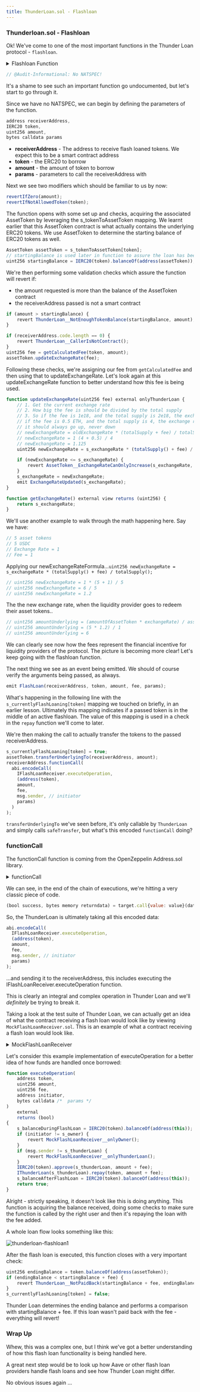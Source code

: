 ```yaml
---
title: ThunderLoan.sol - Flashloan
---
```


### Thunderloan.sol - Flashloan

Ok! We've come to one of the most important functions in the Thunder Loan protocol - `flashloan`.

<details>
<summary>Flashloan Function</summary>

```js
function flashloan(
    address receiverAddress,
    IERC20 token,
    uint256 amount,
    bytes calldata params
)
    external
    revertIfZero(amount)
    revertIfNotAllowedToken(token)
{
    AssetToken assetToken = s_tokenToAssetToken[token];
    uint256 startingBalance = IERC20(token).balanceOf(address(assetToken));

    if (amount > startingBalance) {
        revert ThunderLoan__NotEnoughTokenBalance(startingBalance, amount);
    }

    if (receiverAddress.code.length == 0) {
        revert ThunderLoan__CallerIsNotContract();
    }

    uint256 fee = getCalculatedFee(token, amount);
    // slither-disable-next-line reentrancy-vulnerabilities-2 reentrancy-vulnerabilities-3
    assetToken.updateExchangeRate(fee);

    emit FlashLoan(receiverAddress, token, amount, fee, params);

    s_currentlyFlashLoaning[token] = true;
    assetToken.transferUnderlyingTo(receiverAddress, amount);
    // slither-disable-next-line unused-return reentrancy-vulnerabilities-2
    receiverAddress.functionCall(
        abi.encodeCall(
            IFlashLoanReceiver.executeOperation,
            (
                address(token),
                amount,
                fee,
                msg.sender, // initiator
                params
            )
        )
    );
```

</details>


```js
// @Audit-Informational: No NATSPEC!
```

It's a shame to see such an important function go undocumented, but let's start to go through it.

Since we have no NATSPEC, we can begin by defining the parameters of the function.

```js
address receiverAddress,
IERC20 token,
uint256 amount,
bytes calldata params
```

- **receiverAddress** - The address to receive flash loaned tokens. We expect this to be a smart contract address
- **token** - the ERC20 to borrow
- **amount** - the amount of token to borrow
- **params** - parameters to call the receiverAddress with

Next we see two modifiers which should be familiar to us by now:

```js
revertIfZero(amount);
revertIfNotAllowedToken(token);
```

The function opens with some set up and checks, acquiring the associated AssetToken by leveraging the s_tokenToAssetToken mapping. We learnt earlier that this AssetToken contract is what actually contains the underlying ERC20 tokens. We use AssetToken to determine the starting balance of ERC20 tokens as well.

```js
AssetToken assetToken = s_tokenToAssetToken[token];
// startingBalance is used later in function to assure the loan has been repaid!
uint256 startingBalance = IERC20(token).balanceOf(address(assetToken));
```

We're then performing some validation checks which assure the function will revert if:

- the amount requested is more than the balance of the AssetToken contract
- the receiverAddress passed is not a smart contract

```js
if (amount > startingBalance) {
    revert ThunderLoan__NotEnoughTokenBalance(startingBalance, amount);
}

if (receiverAddress.code.length == 0) {
    revert ThunderLoan__CallerIsNotContract();
}
uint256 fee = getCalculatedFee(token, amount);
assetToken.updateExchangeRate(fee);
```

Following these checks, we're assigning our fee from `getCalculatedFee` and then using that to updateExchangeRate. Let's look again at this updateExchangeRate function to better understand how this fee is being used.

```js
function updateExchangeRate(uint256 fee) external onlyThunderLoan {
    // 1. Get the current exchange rate
    // 2. How big the fee is should be divided by the total supply
    // 3. So if the fee is 1e18, and the total supply is 2e18, the exchange rate be multiplied by 1.5
    // if the fee is 0.5 ETH, and the total supply is 4, the exchange rate should be multiplied by 1.125
    // it should always go up, never down
    // newExchangeRate = oldExchangeRate * (totalSupply + fee) / totalSupply
    // newExchangeRate = 1 (4 + 0.5) / 4
    // newExchangeRate = 1.125
    uint256 newExchangeRate = s_exchangeRate * (totalSupply() + fee) / totalSupply();

    if (newExchangeRate <= s_exchangeRate) {
        revert AssetToken__ExchangeRateCanOnlyIncrease(s_exchangeRate, newExchangeRate);
    }
    s_exchangeRate = newExchangeRate;
    emit ExchangeRateUpdated(s_exchangeRate);
}

function getExchangeRate() external view returns (uint256) {
    return s_exchangeRate;
}
```

We'll use another example to walk through the math happening here. Say we have:

```js
// 5 asset tokens
// 5 USDC
// Exchange Rate = 1
// Fee = 1
```

Applying our newExchangeRateFormula...`uint256 newExchangeRate = s_exchangeRate * (totalSupply() + fee) / totalSupply();`

```js
// uint256 newExchangeRate = 1 * (5 + 1) / 5
// uint256 newExchangeRate = 6 / 5
// uint256 newExchangeRate = 1.2
```

The the new exchange rate, when the liquidity provider goes to redeem their asset tokens..

```js
// uint256 amountUnderlying = (amountOfAssetToken * exchangeRate) / assetToken.EXCHANGE_RATE_PRECISION();
// uint256 amountUnderlying = (5 * 1.2) / 1
// uint256 amountUnderlying = 6
```

We can clearly see now how the fees represent the financial incentive for liquidity providers of the protocol. The picture is becoming more clear! Let's keep going with the flashloan function.

The next thing we see as an event being emitted. We should of course verify the arguments being passed, as always.

```js
emit FlashLoan(receiverAddress, token, amount, fee, params);
```

What's happening in the following line with the `s_currentlyFlashLoaning[token]` mapping we touched on briefly, in an earlier lesson. Ultimately this mapping indicates if a passed token is in the middle of an active flashloan. The value of this mapping is used in a check in the `repay` function we'll come to later.

We're then making the call to actually transfer the tokens to the passed receiverAddress.

```js
s_currentlyFlashLoaning[token] = true;
assetToken.transferUnderlyingTo(receiverAddress, amount);
receiverAddress.functionCall(
  abi.encodeCall(
    IFlashLoanReceiver.executeOperation,
    (address(token),
    amount,
    fee,
    msg.sender, // initiator
    params)
  )
);
```

`transferUnderlyingTo` we've seen before, it's only callable by `ThunderLoan` and simply calls `safeTransfer`, but what's this encoded `functionCall` doing?

### functionCall

The functionCall function is coming from the OpenZeppelin Address.sol library.

<details>
<summary>functionCall</summary>

```js
/**
 * @dev Performs a Solidity function call using a low level `call`. A
 * plain `call` is an unsafe replacement for a function call: use this
 * function instead.
 *
 * If `target` reverts with a revert reason or custom error, it is bubbled
 * up by this function (like regular Solidity function calls). However, if
 * the call reverted with no returned reason, this function reverts with a
 * {FailedInnerCall} error.
 *
 * Returns the raw returned data. To convert to the expected return value,
 * use https://solidity.readthedocs.io/en/latest/units-and-global-variables.html?highlight=abi.decode#abi-encoding-and-decoding-functions[`abi.decode`].
 *
 * Requirements:
 *
 * - `target` must be a contract.
 * - calling `target` with `data` must not revert.
 */
function functionCall(address target, bytes memory data) internal returns (bytes memory) {
    return functionCallWithValue(target, data, 0);
}

/**
 * @dev Same as {xref-Address-functionCall-address-bytes-}[`functionCall`],
 * but also transferring `value` wei to `target`.
 *
 * Requirements:
 *
 * - the calling contract must have an ETH balance of at least `value`.
 * - the called Solidity function must be `payable`.
 */
function functionCallWithValue(address target, bytes memory data, uint256 value) internal returns (bytes memory) {
    if (address(this).balance < value) {
        revert AddressInsufficientBalance(address(this));
    }
    (bool success, bytes memory returndata) = target.call{value: value}(data);
    return verifyCallResultFromTarget(target, success, returndata);
}
```

</details>


We can see, in the end of the chain of executions, we're hitting a very classic piece of code.

```js
(bool success, bytes memory returndata) = target.call{value: value}(data);
```

So, the ThunderLoan is ultimately taking all this encoded data:

```js
abi.encodeCall(
  IFlashLoanReceiver.executeOperation,
  (address(token),
  amount,
  fee,
  msg.sender, // initiator
  params)
);
```

...and sending it to the receiverAddress, this includes executing the IFlashLoanReceiver.executeOperation function.

This is clearly an integral and complex operation in Thunder Loan and we'll _definitely_ be trying to break it.

Taking a look at the test suite of Thunder Loan, we can actually get an idea of what the contract receiving a flash loan would look like by viewing `MockFlashLoanReceiver.sol`. This is an example of what a contract receiving a flash loan would look like.

<details>
<summary>MockFlashLoanReceiver</summary>

```js
// SPDX-License-Identifier: MIT
pragma solidity 0.8.20;

import { IERC20 } from "@openzeppelin/contracts/token/ERC20/IERC20.sol";
import { SafeERC20 } from "@openzeppelin/contracts/token/ERC20/utils/SafeERC20.sol";
import { IFlashLoanReceiver } from "../../src/interfaces/IFlashLoanReceiver.sol";
import { IThunderLoan } from "../../src/interfaces/IThunderLoan.sol";

contract MockFlashLoanReceiver {
    error MockFlashLoanReceiver__onlyOwner();
    error MockFlashLoanReceiver__onlyThunderLoan();

    using SafeERC20 for IERC20;

    address s_owner;
    address s_thunderLoan;

    uint256 s_balanceDuringFlashLoan;
    uint256 s_balanceAfterFlashLoan;

    constructor(address thunderLoan) {
        s_owner = msg.sender;
        s_thunderLoan = thunderLoan;
        s_balanceDuringFlashLoan = 0;
    }

    function executeOperation(
        address token,
        uint256 amount,
        uint256 fee,
        address initiator,
        bytes calldata /*  params */
    )
        external
        returns (bool)
    {
        s_balanceDuringFlashLoan = IERC20(token).balanceOf(address(this));
        if (initiator != s_owner) {
            revert MockFlashLoanReceiver__onlyOwner();
        }
        if (msg.sender != s_thunderLoan) {
            revert MockFlashLoanReceiver__onlyThunderLoan();
        }
        IERC20(token).approve(s_thunderLoan, amount + fee);
        IThunderLoan(s_thunderLoan).repay(token, amount + fee);
        s_balanceAfterFlashLoan = IERC20(token).balanceOf(address(this));
        return true;
    }

    function getBalanceDuring() external view returns (uint256) {
        return s_balanceDuringFlashLoan;
    }

    function getBalanceAfter() external view returns (uint256) {
        return s_balanceAfterFlashLoan;
    }
}

```

</details>


Let's consider this example implementation of executeOperation for a better idea of how funds are handled once borrowed:

```js
function executeOperation(
    address token,
    uint256 amount,
    uint256 fee,
    address initiator,
    bytes calldata /*  params */
)
    external
    returns (bool)
{
    s_balanceDuringFlashLoan = IERC20(token).balanceOf(address(this));
    if (initiator != s_owner) {
        revert MockFlashLoanReceiver__onlyOwner();
    }
    if (msg.sender != s_thunderLoan) {
        revert MockFlashLoanReceiver__onlyThunderLoan();
    }
    IERC20(token).approve(s_thunderLoan, amount + fee);
    IThunderLoan(s_thunderLoan).repay(token, amount + fee);
    s_balanceAfterFlashLoan = IERC20(token).balanceOf(address(this));
    return true;
}
```

Alright - strictly speaking, it doesn't look like this is doing anything. This function is acquiring the balance received, doing some checks to make sure the function is called by the right user and then it's repaying the loan with the fee added.

A whole loan flow looks something like this:

![thunderloan-flashloan1](/security-section-6/33-thunderloan-flashloan/thunderloan-flashloan1.png)

After the flash loan is executed, this function closes with a very important check:

```js
uint256 endingBalance = token.balanceOf(address(assetToken));
if (endingBalance < startingBalance + fee) {
    revert ThunderLoan__NotPaidBack(startingBalance + fee, endingBalance);
}
s_currentlyFlashLoaning[token] = false;
```

Thunder Loan determines the ending balance and performs a comparison with startingBalance + fee. If this loan wasn't paid back with the fee - everything will revert!

### Wrap Up

Whew, this was a complex one, but I think we've got a better understanding of how this flash loan functionality is being handled here.

A great next step would be to look up how Aave or other flash loan providers handle flash loans and see how Thunder Loan might differ.

No obvious issues again ...

